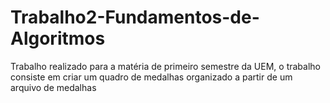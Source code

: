 # Trabalho2-Fundamentos-de-Algoritmos
Trabalho realizado para a matéria de primeiro semestre da UEM, o trabalho consiste em criar um quadro de medalhas organizado a partir de um arquivo de medalhas
